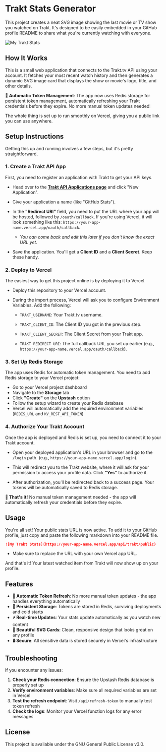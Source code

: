 # Trakt Stats Generator

This project creates a neat SVG image showing the last movie or TV show you watched on Trakt. It's designed to be easily embedded in your GitHub profile README to share what you're currently watching with everyone.

 ![My Trakt Stats](https://trakt-stats-generator.vercel.app/api/trakt/public)

## How It Works

This is a small web application that connects to the Trakt.tv API using your account. It fetches your most recent watch history and then generates a dynamic SVG image card that displays the show or movie's logo, title, and other details.

**🔄 Automatic Token Management**: The app now uses Redis storage for persistent token management, automatically refreshing your Trakt credentials before they expire. No more manual token updates needed!

The whole thing is set up to run smoothly on Vercel, giving you a public link you can use anywhere.

## Setup Instructions

Getting this up and running involves a few steps, but it's pretty straightforward.

### 1. Create a Trakt API App

First, you need to register an application with Trakt to get your API keys.

* Head over to the [**Trakt API Applications page**](https://trakt.tv/oauth/applications) and click "New Application".

* Give your application a name (like "GitHub Stats").

* In the **"Redirect URI"** field, you need to put the URL where your app will be hosted, followed by `/oauth/callback`. If you're using Vercel, it will look something like this: `https://your-app-name.vercel.app/oauth/callback`.

  * *You can come back and edit this later if you don't know the exact URL yet.*

* Save the application. You'll get a **Client ID** and a **Client Secret**. Keep these handy.

### 2. Deploy to Vercel

The easiest way to get this project online is by deploying it to Vercel.

* Deploy this repository to your Vercel account.

* During the import process, Vercel will ask you to configure Environment Variables. Add the following:

  * `TRAKT_USERNAME`: Your Trakt.tv username.

  * `TRAKT_CLIENT_ID`: The Client ID you got in the previous step.

  * `TRAKT_CLIENT_SECRET`: The Client Secret from your Trakt app.

  * `TRAKT_REDIRECT_URI`: The full callback URL you set up earlier (e.g., `https://your-app-name.vercel.app/oauth/callback`).

### 3. Set Up Redis Storage

The app uses Redis for automatic token management. You need to add Redis storage to your Vercel project:

* Go to your Vercel project dashboard
* Navigate to the **Storage** tab
* Click **"Create"** on the **Upstash** option
* Follow the setup wizard to create your Redis database
* Vercel will automatically add the required environment variables (`REDIS_URL` and `KV_REST_API_TOKEN`)

### 4. Authorize Your Trakt Account

Once the app is deployed and Redis is set up, you need to connect it to your Trakt account.

* Open your deployed application's URL in your browser and go to the `/login` path. (e.g., `https://your-app-name.vercel.app/login`).

* This will redirect you to the Trakt website, where it will ask for your permission to access your profile data. Click **"Yes"** to authorize it.

* After authorization, you'll be redirected back to a success page. Your tokens will be automatically saved to Redis storage.

**🎉 That's it!** No manual token management needed - the app will automatically refresh your credentials before they expire.

## Usage

You're all set! Your public stats URL is now active. To add it to your GitHub profile, just copy and paste the following markdown into your README file.

```markdown
![My Trakt Stats](https://your-app-name.vercel.app/api/trakt/public)
```

* Make sure to replace the URL with your own Vercel app URL.

And that's it! Your latest watched item from Trakt will now show up on your profile.

## Features

* **🔄 Automatic Token Refresh**: No more manual token updates - the app handles everything automatically
* **💾 Persistent Storage**: Tokens are stored in Redis, surviving deployments and cold starts
* **⚡ Real-time Updates**: Your stats update automatically as you watch new content
* **🎨 Beautiful SVG Cards**: Clean, responsive design that looks great on any profile
* **🔒 Secure**: All sensitive data is stored securely in Vercel's infrastructure

## Troubleshooting

If you encounter any issues:

1. **Check your Redis connection**: Ensure the Upstash Redis database is properly set up
2. **Verify environment variables**: Make sure all required variables are set in Vercel
3. **Test the refresh endpoint**: Visit `/api/refresh-token` to manually test token refresh
4. **Check the logs**: Monitor your Vercel function logs for any error messages

## License

This project is available under the GNU General Public License v3.0.
